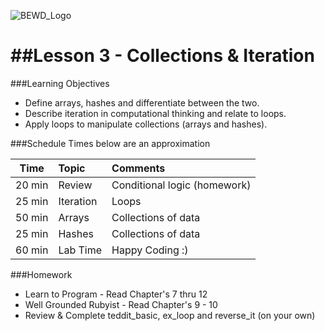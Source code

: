 ![BEWD_Logo](../assets/BEWD_Logo.png)


##Lesson 3 - Collections & Iteration
========

###Learning Objectives

*	Define arrays, hashes and differentiate between the two.
*	Describe iteration in computational thinking and relate to loops.
*	Apply loops to manipulate collections  (arrays and hashes).



###Schedule
Times below are an approximation

| Time        | Topic|Comments|
| ------------- |:-------------|:-------------|
| 20 min | Review| Conditional logic (homework) |
| 25 min | Iteration | Loops |
| 50 min | Arrays| Collections of data|
| 25 min | Hashes | Collections of data |
| 60 min | Lab Time| Happy Coding :)|



###Homework 

-	Learn to Program - Read Chapter's 7 thru 12
- Well Grounded Rubyist - Read Chapter's 9 - 10
- Review & Complete teddit_basic, ex_loop and reverse_it (on your own)
